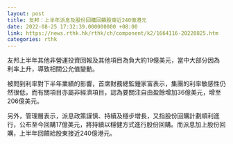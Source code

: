 ```yaml
---
layout: post
title: 友邦：上半年派息及股份回購回饋股東近240億港元
date: 2022-08-25 17:32:39.000000000 +08:00
link: https://news.rthk.hk/rthk/ch/component/k2/1664116-20220825.htm
categories: rthk
---
```


友邦上半年其他非營運投資回報及其他項目為負大約19億美元，當中大部分因為利率上升，導致相關公允值變動。

被問到利率對下半年業績的影響，首席財務總監鍾家富表示，集團的利率敏感性仍然很低，而有關項目亦屬非經濟項目，認為要關注自由盈餘增加36億美元，增至206億美元。

另外，管理層表示，派息政策謹慎、持續及穩步增長，又指股份回購計劃順利進行，公布至今回購17億美元，將持續以穩健方式進行股份回購。而派息加上股份回購，上半年回饋給股東接近240億港元。
